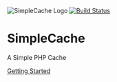 ![SimpleCache Logo](https://i.imgur.com/qZPipHD.png)
[![Build Status](https://travis-ci.org/J0sh0nat0r/SimpleCache.svg?branch=master)](https://travis-ci.org/J0sh0nat0r/SimpleCache)<br>
# SimpleCache
A Simple PHP Cache

[Getting Started](https://github.com/J0sh0nat0r/SimpleCache/wiki/Getting-Started)
